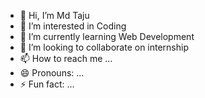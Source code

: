 - 👋 Hi, I’m Md Taju
- 👀 I’m interested in Coding
- 🌱 I’m currently learning Web Development
- 💞️ I’m looking to collaborate on internship
- 📫 How to reach me ...
- 😄 Pronouns: ...
- ⚡ Fun fact: ...
